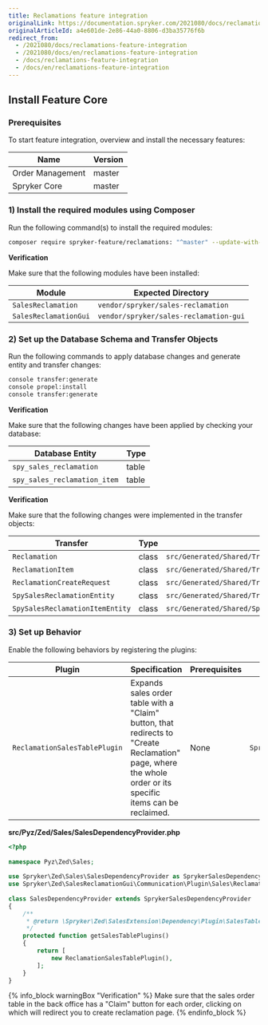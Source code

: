 ```yaml
---
title: Reclamations feature integration
originalLink: https://documentation.spryker.com/2021080/docs/reclamations-feature-integration
originalArticleId: a4e601de-2e86-44a0-8806-d3ba35776f6b
redirect_from:
  - /2021080/docs/reclamations-feature-integration
  - /2021080/docs/en/reclamations-feature-integration
  - /docs/reclamations-feature-integration
  - /docs/en/reclamations-feature-integration
---
```


## Install Feature Core
### Prerequisites
To start feature integration, overview and install the necessary features:

| Name | Version |
| --- | --- |
| Order Management | master |
| Spryker Core | master |

### 1) Install the required modules using Composer

Run the following command(s) to install the required modules:

```bash
composer require spryker-feature/reclamations: "^master" --update-with-dependencies`
```

<section contenteditable="false" class="warningBox"><div class="content">
    
**Verification**
    
Make sure that the following modules have been installed:
    
| Module | Expected Directory |
| --- | --- |
| `SalesReclamation` | `vendor/spryker/sales-reclamation` |
| `SalesReclamationGui` | `vendor/spryker/sales-reclamation-gui` |
</div></section>

### 2) Set up the Database Schema and Transfer Objects

Run the following commands to apply database changes and generate entity and transfer changes:

```bash
console transfer:generate
console propel:install
console transfer:generate
```

<section contenteditable="false" class="warningBox"><div class="content">
    
**Verification**
    
Make sure that the following changes have been applied by checking your database:
    
| Database Entity | Type |
| --- | --- |
| `spy_sales_reclamation` | table |
| `spy_sales_reclamation_item` | table |

</div></section>

<section contenteditable="false" class="warningBox"><div class="content">
    
**Verification**
    
Make sure that the following changes were implemented in the transfer objects:
    
| Transfer | Type | Path |
| --- | --- | --- |
| `Reclamation` | class | `src/Generated/Shared/Transfer/ReclamationTransfer` |
| `ReclamationItem` | class | `src/Generated/Shared/Transfer/ReclamationItemTransfer` |
| `ReclamationCreateRequest` | class | `src/Generated/Shared/Transfer/ReclamationCreateRequestTransfer` |
| `SpySalesReclamationEntity` | class | `src/Generated/Shared/Transfer/SpySalesReclamationEntityTransfer` |
| `SpySalesReclamationItemEntity` | class | `src/Generated/Shared/SpySalesReclamationItemEntityTransfer` |
</div></section>

### 3) Set up Behavior

Enable the following behaviors by registering the plugins:

|Plugin  |Specification  | Prerequisites |Namespace  |
| --- | --- | --- | --- |
| `ReclamationSalesTablePlugin` | Expands sales order table with a "Claim" button, that redirects to "Create Reclamation" page, where the whole order or its specific items can be reclaimed. | None | `Spryker\Zed\SalesReclamationGui\Communication\Plugin\Sales` |

**src/Pyz/Zed/Sales/SalesDependencyProvider.php**

```php
<?php
 
namespace Pyz\Zed\Sales;
 
use Spryker\Zed\Sales\SalesDependencyProvider as SprykerSalesDependencyProvider;
use Spryker\Zed\SalesReclamationGui\Communication\Plugin\Sales\ReclamationSalesTablePlugin;
 
class SalesDependencyProvider extends SprykerSalesDependencyProvider
{
	/**
	 * @return \Spryker\Zed\SalesExtension\Dependency\Plugin\SalesTablePluginInterface[]
	 */
	protected function getSalesTablePlugins()
	{
		return [
			new ReclamationSalesTablePlugin(),
		];
	}
}
```

{% info_block warningBox "Verification" %}
Make sure that the sales order table in the back office has a "Claim" button for each order, clicking on which will redirect you to create reclamation page.
{% endinfo_block %}
